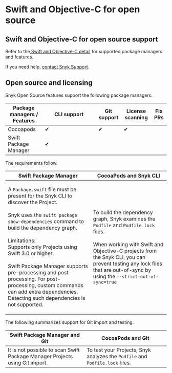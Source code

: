 # Swift and Objective-C for open source

## Swift and Objective-C for open source support

Refer to the[ Swift and Objective-C detail](./) for supported package managers and features.

If you need help, [contact Snyk Support](https://support.snyk.io).

## Open source and licensing

Snyk Open Source features support the following package managers.

<table><thead><tr><th>Package managers / Features</th><th width="151">CLI support</th><th>Git support</th><th>License scanning</th><th>Fix PRs</th></tr></thead><tbody><tr><td>Cocoapods</td><td>✔︎</td><td>✔︎</td><td>✔︎</td><td></td></tr><tr><td>Swift Package Manager</td><td>✔︎</td><td></td><td></td><td></td></tr></tbody></table>

The requirements follow.

| Swift Package Manager                                                                                                                                                                                                                                                                                                                                                                                                                                                             | CocoaPods and Snyk CLI                                                                                                                                                                                                                                                                                       |
| --------------------------------------------------------------------------------------------------------------------------------------------------------------------------------------------------------------------------------------------------------------------------------------------------------------------------------------------------------------------------------------------------------------------------------------------------------------------------------- | ------------------------------------------------------------------------------------------------------------------------------------------------------------------------------------------------------------------------------------------------------------------------------------------------------------ |
| <p>A <code>Package.swift</code> file must be present for the Snyk CLI to discover the Project.<br><br>Snyk uses the <code>swift package show-dependencies</code> command to build the dependency graph.<br><br>Limitations:<br>Supports only Projects using Swift 3.0 or higher.<br><br>Swift Package Manager supports pre-processing and post-processing. For post-processing, custom commands can add extra dependencies. Detecting such dependencies is not supported.<br></p> | <p>To build the dependency graph, Snyk examines the <code>Podfile</code> and <code>Podfile.lock</code> files.<br><br>When working with Swift and Objective-C projects from the Snyk CLI, you can prevent testing any lock files that are out-of-sync by using the <code>--strict-out-of-sync=true</code></p> |

The following summarizes support for Git import and testing.

| Swift Package Manager and Git                                               | CocoaPods and Git                                                            |
| --------------------------------------------------------------------------- | ---------------------------------------------------------------------------- |
| It is not possible to scan Swift Package Manager Projects using Git import. | To test your Projects, Snyk analyzes the `Podfile` and `Podfile.lock` files. |
